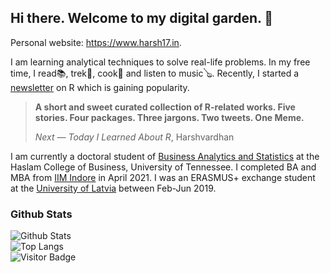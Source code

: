## Hi there. Welcome to my digital garden. 👋

<!--
**harshvardhaniimi/harshvardhaniimi** is a ✨ _special_ ✨ repository because its `README.md` (this file) appears on your GitHub profile.

Here are some ideas to get you started:

- 🔭 I’m currently working on ...
- 🌱 I’m currently learning ...
- 👯 I’m looking to collaborate on ...
- 🤔 I’m looking for help with ...
- 💬 Ask me about ...
- 📫 How to reach me: ...
- 😄 Pronouns: ...
- ⚡ Fun fact: ...
-->

Personal website: https://www.harsh17.in.

I am learning analytical techniques to solve real-life problems. In my free time, I read📚, trek🥾, cook🥘 and listen to music🪕. Recently, I started a [newsletter](https://www.getrevue.co/profile/harshbutjust) on R which is gaining popularity.

> **A short and sweet curated collection of R-related works. Five stories. Four packages. Three jargons. Two tweets. One Meme.**
>
> _Next — Today I Learned About R_, Harshvardhan

I am currently a doctoral student of [Business Analytics and Statistics](https://haslam.utk.edu/business-analytics-statistics) at the Haslam College of Business, University of Tennessee. I completed BA and MBA from [IIM Indore](https://iimidr.ac.in) in April 2021. I was an ERASMUS+ exchange student at the [University of Latvia](https://www.lu.lv/en/) between Feb-Jun 2019.

### Github Stats

![Github Stats](https://github-readme-stats.vercel.app/api?username=harshvardhaniimi&count_private=false&show_icons=true&include_all_commits=true)
<br>
![Top Langs](https://github-readme-stats.vercel.app/api/top-langs/?username=harshvardhaniimi&layout=compact)
<br>
![Visitor Badge](https://visitor-badge.laobi.icu/badge?page_id=harshvardhaniimi)



